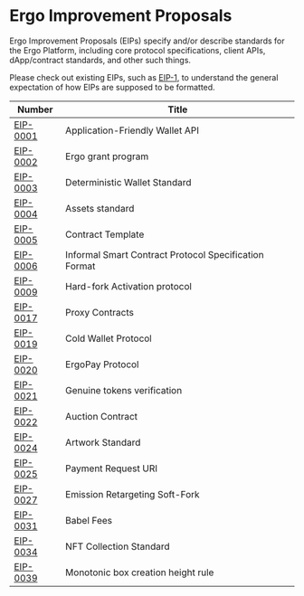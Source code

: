 # Ergo Improvement Proposals

Ergo Improvement Proposals (EIPs) specify and/or describe standards for the Ergo Platform, including core protocol specifications, client APIs, dApp/contract standards, and other such things.

Please check out existing EIPs, such as [EIP-1](eip-0001.md), to understand the general expectation of how EIPs are supposed to be formatted.

| Number                  | Title                                                 |
|-------------------------|-------------------------------------------------------|
| [EIP-0001](eip-0001.md) | Application-Friendly Wallet API                       |
| [EIP-0002](eip-0002.md) | Ergo grant program                                    |
| [EIP-0003](eip-0003.md) | Deterministic Wallet Standard                         |
| [EIP-0004](eip-0004.md) | Assets standard                                       |
| [EIP-0005](eip-0005.md) | Contract Template                                     |
| [EIP-0006](eip-0006.md) | Informal Smart Contract Protocol Specification Format |
| [EIP-0009](eip-0009.md) | Hard-fork Activation protocol                         |
| [EIP-0017](eip-0017.md) | Proxy Contracts                                       |
| [EIP-0019](eip-0019.md) | Cold Wallet Protocol                                  |
| [EIP-0020](eip-0020.md) | ErgoPay Protocol                                      |
| [EIP-0021](eip-0021.md) | Genuine tokens verification                           |
| [EIP-0022](eip-0022.md) | Auction Contract                                      |
| [EIP-0024](eip-0024.md) | Artwork Standard                                      |
| [EIP-0025](eip-0025.md) | Payment Request URI                                   |
| [EIP-0027](eip-0027.md) | Emission Retargeting Soft-Fork                        |
| [EIP-0031](eip-0031.md) | Babel Fees                                            |
| [EIP-0034](eip-0034.md) | NFT Collection Standard                               |
| [EIP-0039](eip-0039.md) | Monotonic box creation height rule                    |